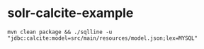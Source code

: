 # solr-calcite-example

`mvn clean package && ./sqlline -u "jdbc:calcite:model=src/main/resources/model.json;lex=MYSQL"`
